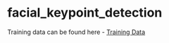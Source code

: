 # facial_keypoint_detection

Training data can be found here - [Training Data](https://drive.google.com/file/d/1c6F1fTUli18nnEItLom7JrwGNDSGfL7c/view?usp=sharing)